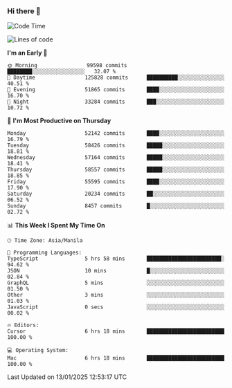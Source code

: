 ### Hi there 👋

<!--START_SECTION:waka-->
![Code Time](http://img.shields.io/badge/Code%20Time-5%2C774%20hrs%2058%20mins-blue)

![Lines of code](https://img.shields.io/badge/From%20Hello%20World%20I%27ve%20Written-118.7%20million%20lines%20of%20code-blue)

**I'm an Early 🐤** 

```text
🌞 Morning                99598 commits       ████████░░░░░░░░░░░░░░░░░   32.07 % 
🌆 Daytime                125828 commits      ██████████░░░░░░░░░░░░░░░   40.51 % 
🌃 Evening                51865 commits       ████░░░░░░░░░░░░░░░░░░░░░   16.70 % 
🌙 Night                  33284 commits       ███░░░░░░░░░░░░░░░░░░░░░░   10.72 % 
```
📅 **I'm Most Productive on Thursday** 

```text
Monday                   52142 commits       ████░░░░░░░░░░░░░░░░░░░░░   16.79 % 
Tuesday                  58426 commits       █████░░░░░░░░░░░░░░░░░░░░   18.81 % 
Wednesday                57164 commits       █████░░░░░░░░░░░░░░░░░░░░   18.41 % 
Thursday                 58557 commits       █████░░░░░░░░░░░░░░░░░░░░   18.85 % 
Friday                   55595 commits       ████░░░░░░░░░░░░░░░░░░░░░   17.90 % 
Saturday                 20234 commits       ██░░░░░░░░░░░░░░░░░░░░░░░   06.52 % 
Sunday                   8457 commits        █░░░░░░░░░░░░░░░░░░░░░░░░   02.72 % 
```


📊 **This Week I Spent My Time On** 

```text
🕑︎ Time Zone: Asia/Manila

💬 Programming Languages: 
TypeScript               5 hrs 58 mins       ████████████████████████░   94.62 % 
JSON                     10 mins             █░░░░░░░░░░░░░░░░░░░░░░░░   02.84 % 
GraphQL                  5 mins              ░░░░░░░░░░░░░░░░░░░░░░░░░   01.50 % 
Other                    3 mins              ░░░░░░░░░░░░░░░░░░░░░░░░░   01.03 % 
JavaScript               0 secs              ░░░░░░░░░░░░░░░░░░░░░░░░░   00.02 % 

🔥 Editors: 
Cursor                   6 hrs 18 mins       █████████████████████████   100.00 % 

💻 Operating System: 
Mac                      6 hrs 18 mins       █████████████████████████   100.00 % 
```


 Last Updated on 13/01/2025 12:53:17 UTC
<!--END_SECTION:waka-->


<!--
**rad182/rad182** is a ✨ _special_ ✨ repository because its `README.md` (this file) appears on your GitHub profile.

Here are some ideas to get you started:

- 🔭 I’m currently working on ...
- 🌱 I’m currently learning ...
- 👯 I’m looking to collaborate on ...
- 🤔 I’m looking for help with ...
- 💬 Ask me about ...
- 📫 How to reach me: ...
- 😄 Pronouns: ...
- ⚡ Fun fact: ...
-->
